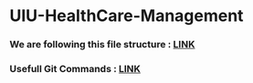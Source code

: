 # UIU-HealthCare-Management

### We are following this file structure : [LINK](https://github.com/TashinParvez/UIU-HealthCare-Management/blob/main/structure.md?plain=1)
### Usefull Git Commands : [LINK](https://github.com/TashinParvez/UIU-HealthCare-Management/blob/main/gitCommand.md)


